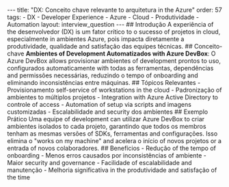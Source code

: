 --- title: "DX: Conceito chave relevante to arquitetura in the Azure" order: 57 tags: - DX - Developer Experience - Azure - Cloud - Produtividade - Automation layout: interview_question --- ## Introdução A experiência of the desenvolvedor (DX) is um fator crítico to o sucesso of projetos in cloud, especialmente in ambientes Azure, pois impacta diretamente a produtividade, qualidade and satisfação das equipes técnicas. ## Conceito-chave **Ambientes of Development Automatizados with Azure DevBox**: O Azure DevBox allows provisionar ambientes of development prontos to uso, configurados automaticamente with todas as ferramentas, dependências and permissões necessárias, reduzindo o tempo of onboarding and eliminando inconsistências entre máquinas. ## Tópicos Relevantes - Provisionamento self-service of workstations in the cloud - Padronização of ambientes to múltiplos projetos - Integration with Azure Active Directory to controle of access - Automation of setup via scripts and imagens customizadas - Escalabilidade and security dos ambientes ## Exemplo Prático Uma equipe of development can utilizar Azure DevBox to criar ambientes isolados to cada projeto, garantindo que todos os membros tenham as mesmas versões of SDKs, ferramentas and configurações. Isso elimina o "works on my machine" and acelera o início of novos projetos or a entrada of novos colaboradores. ## Benefícios - Redução of the tempo of onboarding - Menos erros causados por inconsistências of ambiente - Maior security and governance - Facilidade of escalabilidade and manutenção - Melhoria significativa in the produtividade and satisfação of the time